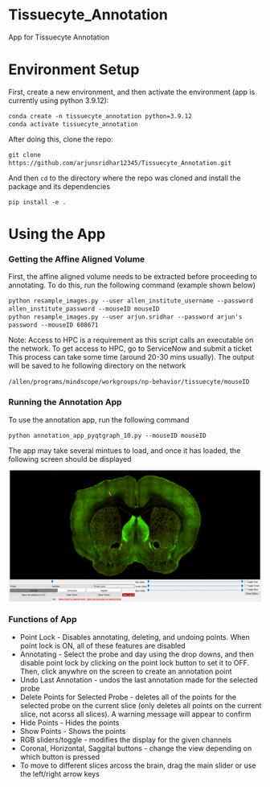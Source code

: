 # Tissuecyte_Annotation
App for Tissuecyte Annotation

# Environment Setup
First, create a new environment, and then activate the environment (app is currently using python 3.9.12):

```
conda create -n tissuecyte_annotation python=3.9.12
conda activate tissuecyte_annotation
```

After doing this, clone the repo:

```
git clone https://github.com/arjunsridhar12345/Tissuecyte_Annotation.git
```

And then `cd` to the directory where the repo was cloned and install the package and its dependencies

```
pip install -e .
```

# Using the App
### Getting the Affine Aligned Volume
First, the affine aligned volume needs to be extracted before proceeding to annotating. To do this, run the following command (example shown below)

```
python resample_images.py --user allen_institute_username --password allen_institute_password --mouseID mouseID
python resample_images.py --user arjun.sridhar --password arjun's password --mouseID 608671
```

Note: Access to HPC is a requirement as this script calls an executable on the network. To get access to HPC, go to ServiceNow and submit a ticket
This process can take some time (around 20-30 mins usually). The output will be saved to he following directory on the network

`/allen/programs/mindscope/workgroups/np-behavior/tissuecyte/mouseID`

### Running the Annotation App
To use the annotation app, run the following command

```
python annotation_app_pyqtgraph_10.py --mouseID mouseID
```

The app may take several mintues to load, and once it has loaded, the following screen should be displayed

![image](https://github.com/arjunsridhar12345/Tissuecyte_Annotation/blob/main/images/annotation_app.png)

### Functions of App
  * Point Lock - Disables annotating, deleting, and undoing points. When point lock is ON, all of these features are disabled
  * Annotating - Select the probe and day using the drop downs, and then disable point lock by clicking on the point lock button to set it to OFF. Then, click anywhre on the screen to create an annotation point
  * Undo Last Annotation - undos the last annotation made for the selected probe
  * Delete Points for Selected Probe - deletes all of the points for the selected probe on the current slice (only deletes all points on the current slice, not acorss all slices). A warning message will appear to confirm
  * Hide Points - Hides the points 
  * Show Points - Shows the points
  * RGB sliders/toggle - modifies the display for the given channels
  * Coronal, Horizontal, Saggital buttons - change the view depending on which button is pressed
  * To move to different slices arcoss the brain, drag the main slider or use the left/right arrow keys 
